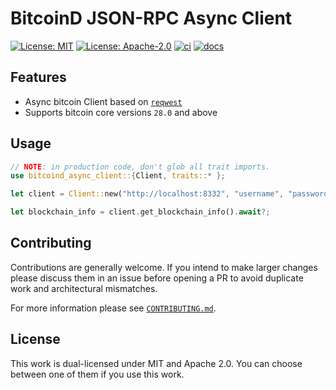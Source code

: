 # BitcoinD JSON-RPC Async Client

[![License: MIT](https://img.shields.io/badge/License-MIT-blue.svg)](https://opensource.org/licenses/MIT)
[![License: Apache-2.0](https://img.shields.io/badge/License-Apache-blue.svg)](https://opensource.org/licenses/apache-2-0)
[![ci](https://github.com/alpenlabs/bitcoind-async-client/actions/workflows/lint.yml/badge.svg?event=push)](https://github.com/alpenlabs/bitcoind-async-client/actions)
[![docs](https://img.shields.io/badge/docs-docs.rs-orange)](https://docs.rs/bitcoind-async-client)

## Features

- Async bitcoin Client based on [`reqwest`](https://crates.io/crates/reqwest)
- Supports bitcoin core versions `28.0` and above

## Usage

```rust
// NOTE: in production code, don't glob all trait imports.
use bitcoind_async_client::{Client, traits::* }; 

let client = Client::new("http://localhost:8332", "username", "password", None, None).await?;

let blockchain_info = client.get_blockchain_info().await?;
```

## Contributing

Contributions are generally welcome.
If you intend to make larger changes please discuss them in an issue
before opening a PR to avoid duplicate work and architectural mismatches.

For more information please see [`CONTRIBUTING.md`](/CONTRIBUTING.md).

## License

This work is dual-licensed under MIT and Apache 2.0.
You can choose between one of them if you use this work.
